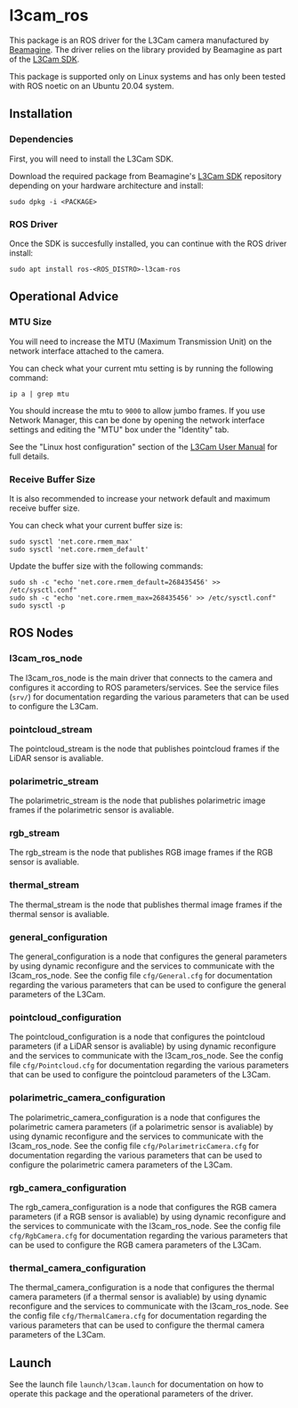 # l3cam_ros

This package is an ROS driver for the L3Cam camera manufactured by [Beamagine](https://beamagine.com/). The driver relies on the library provided by Beamagine as part of the [L3Cam SDK](https://github.com/beamaginelidar/libl3cam.git).

This package is supported only on Linux systems and has only been tested with ROS noetic on an Ubuntu 20.04 system.

## Installation

### Dependencies
First, you will need to install the L3Cam SDK. 

Download the required package from Beamagine's [L3Cam SDK](https://github.com/beamaginelidar/libl3cam.git) repository depending on your hardware architecture and install:
```
sudo dpkg -i <PACKAGE>
```

### ROS Driver
Once the SDK is succesfully installed, you can continue with the ROS driver install:
```
sudo apt install ros-<ROS_DISTRO>-l3cam-ros
```

## Operational Advice

### MTU Size
You will need to increase the MTU (Maximum Transmission Unit) on the network interface attached to the camera.

You can check what your current mtu setting is by running the following command:
```
ip a | grep mtu
```

You should increase the mtu to `9000` to allow jumbo frames. If you use Network Manager, this can be done by opening the network interface settings and editing the "MTU" box under the "Identity" tab.

See the "Linux host configuration" section of the [L3Cam User Manual](https://github.com/beamaginelidar/libl3cam/blob/main/L3CAM%20User%20Manual.pdf) for full details.

### Receive Buffer Size
It is also recommended to increase your network default and maximum receive buffer size.

You can check what your current buffer size is:
```
sudo sysctl 'net.core.rmem_max'
sudo sysctl 'net.core.rmem_default'
```
Update the buffer size with the following commands:
```
sudo sh -c "echo 'net.core.rmem_default=268435456' >> /etc/sysctl.conf"
sudo sh -c "echo 'net.core.rmem_max=268435456' >> /etc/sysctl.conf"
sudo sysctl -p
```

## ROS Nodes

### l3cam_ros_node
The l3cam_ros_node is the main driver that connects to the camera and configures it according to ROS parameters/services. See the service files (`srv/`) for documentation regarding the various parameters that can be used to configure the L3Cam. 

### pointcloud_stream
The pointcloud_stream is the node that publishes pointcloud frames if the LiDAR sensor is avaliable.

### polarimetric_stream
The polarimetric_stream is the node that publishes polarimetric image frames if the polarimetric sensor is avaliable.

### rgb_stream
The rgb_stream is the node that publishes RGB image frames if the RGB sensor is avaliable.

### thermal_stream
The thermal_stream is the node that publishes thermal image frames if the thermal sensor is avaliable.

### general_configuration
The general_configuration is a node that configures the general parameters by using dynamic reconfigure and the services to communicate with the l3cam_ros_node. See the config file `cfg/General.cfg` for documentation regarding the various parameters that can be used to configure the general parameters of the L3Cam.

### pointcloud_configuration
The pointcloud_configuration is a node that configures the pointcloud parameters (if a LiDAR sensor is avaliable) by using dynamic reconfigure and the services to communicate with the l3cam_ros_node. See the config file `cfg/Pointcloud.cfg` for documentation regarding the various parameters that can be used to configure the pointcloud parameters of the L3Cam.

### polarimetric_camera_configuration
The polarimetric_camera_configuration is a node that configures the polarimetric camera parameters (if a polarimetric sensor is avaliable) by using dynamic reconfigure and the services to communicate with the l3cam_ros_node. See the config file `cfg/PolarimetricCamera.cfg` for documentation regarding the various parameters that can be used to configure the polarimetric camera parameters of the L3Cam.

### rgb_camera_configuration
The rgb_camera_configuration is a node that configures the RGB camera parameters (if a RGB sensor is avaliable) by using dynamic reconfigure and the services to communicate with the l3cam_ros_node. See the config file `cfg/RgbCamera.cfg` for documentation regarding the various parameters that can be used to configure the RGB camera parameters of the L3Cam.

### thermal_camera_configuration
The thermal_camera_configuration is a node that configures the thermal camera parameters (if a thermal sensor is avaliable) by using dynamic reconfigure and the services to communicate with the l3cam_ros_node. See the config file `cfg/ThermalCamera.cfg` for documentation regarding the various parameters that can be used to configure the thermal camera parameters of the L3Cam.

## Launch
See the launch file `launch/l3cam.launch` for documentation on how to operate this package and the operational parameters of the driver.

